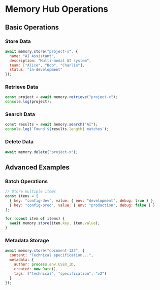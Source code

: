 # Memory Hub Operations

## Basic Operations

### Store Data
```javascript
await memory.store("project-x", {
  name: "AI Assistant",
  description: "Multi-modal AI system",
  team: ["Alice", "Bob", "Charlie"],
  status: "in-development"
});
```

### Retrieve Data
```javascript
const project = await memory.retrieve("project-x");
console.log(project);
```

### Search Data
```javascript
const results = await memory.search("AI");
console.log(`Found ${results.length} matches`);
```

### Delete Data
```javascript
await memory.delete("project-x");
```

## Advanced Examples

### Batch Operations
```javascript
// Store multiple items
const items = [
  { key: "config-dev", value: { env: "development", debug: true } },
  { key: "config-prod", value: { env: "production", debug: false } }
];

for (const item of items) {
  await memory.store(item.key, item.value);
}
```

### Metadata Storage
```javascript
await memory.store("document-123", {
  content: "Technical specification...",
  metadata: {
    author: process.env.USER_ID,
    created: new Date(),
    tags: ["technical", "specification", "v2"]
  }
});
```
